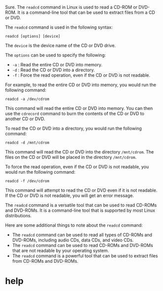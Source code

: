 Sure. The `readcd` command in Linux is used to read a CD-ROM or DVD-ROM. It is a command-line tool that can be used to extract files from a CD or DVD.

The `readcd` command is used in the following syntax:

```
readcd [options] [device]
```

The `device` is the device name of the CD or DVD drive.

The `options` can be used to specify the following:

* `-a` : Read the entire CD or DVD into memory.
* `-d` : Read the CD or DVD into a directory.
* `-f` : Force the read operation, even if the CD or DVD is not readable.

For example, to read the entire CD or DVD into memory, you would run the following command:

```
readcd -a /dev/cdrom
```

This command will read the entire CD or DVD into memory. You can then use the `cdrecord` command to burn the contents of the CD or DVD to another CD or DVD.

To read the CD or DVD into a directory, you would run the following command:

```
readcd -d /mnt/cdrom
```

This command will read the CD or DVD into the directory `/mnt/cdrom`. The files on the CD or DVD will be placed in the directory `/mnt/cdrom`.

To force the read operation, even if the CD or DVD is not readable, you would run the following command:

```
readcd -f /dev/cdrom
```

This command will attempt to read the CD or DVD even if it is not readable. If the CD or DVD is not readable, you will get an error message.

The `readcd` command is a versatile tool that can be used to read CD-ROMs and DVD-ROMs. It is a command-line tool that is supported by most Linux distributions.

Here are some additional things to note about the `readcd` command:

* The `readcd` command can be used to read all types of CD-ROMs and DVD-ROMs, including audio CDs, data CDs, and video CDs.
* The `readcd` command can be used to read CD-ROMs and DVD-ROMs that are not readable by your operating system.
* The `readcd` command is a powerful tool that can be used to extract files from CD-ROMs and DVD-ROMs.


# help 

```

```
